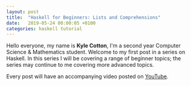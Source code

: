 ```yaml
---
layout: post
title:  "Haskell for Beginners: Lists and Comprehensions"
date:   2019-05-24 00:00:05 +0100
categories: haskell tutorial
---
```


Hello everyone, my name is **Kyle Cotton**, I'm a second year Computer Science & Mathematics student. 
Welcome to my first post in a series on Haskell. In this series I will be covering a range of beginner topics; the series may continue to me covering more advanced topics. 

Every post will have an accompanying video posted on [YouTube](https://www.youtube.com/channel/UCTjuCgOkzoFPiF7iKlwlJDQ?view_as=subscriber).
